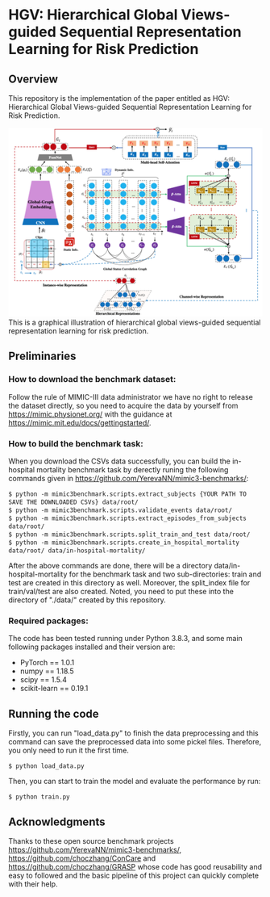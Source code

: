 # HGV: Hierarchical Global Views-guided Sequential Representation Learning for Risk Prediction

## Overview
This repository is the implementation of the paper entitled as HGV: Hierarchical Global Views-guided Sequential Representation Learning for Risk Prediction.

![](https://github.com/LiYouru0228/HGV/blob/main/framework.jpg?raw=true)
This is a graphical illustration of hierarchical global views-guided sequential representation learning for risk prediction. 


## Preliminaries

### How to download the benchmark dataset:
Follow the rule of MIMIC-III data administrator we have no right to release the dataset directly, so you need to acquire the data by yourself from https://mimic.physionet.org/ with the guidance at https://mimic.mit.edu/docs/gettingstarted/. 

### How to build the benchmark task:
When you download the CSVs data successfully, you can build the in-hospital mortality benchmark task by derectly runing the following commands given in https://github.com/YerevaNN/mimic3-benchmarks/:
```
$ python -m mimic3benchmark.scripts.extract_subjects {YOUR PATH TO SAVE THE DOWNLOADED CSVs} data/root/
$ python -m mimic3benchmark.scripts.validate_events data/root/
$ python -m mimic3benchmark.scripts.extract_episodes_from_subjects data/root/
$ python -m mimic3benchmark.scripts.split_train_and_test data/root/
$ python -m mimic3benchmark.scripts.create_in_hospital_mortality data/root/ data/in-hospital-mortality/
```
After the above commands are done, there will be a directory data/in-hospital-mortality for the benchmark task and two sub-directories: train and test are created in this directory as well. Moreover, the split_index file for train/val/test are also created. Noted, you need to put these into the directory of "./data/" created by this repository. 

### Required packages:
The code has been tested running under Python 3.8.3, and some main following packages installed and their version are:
- PyTorch == 1.0.1
- numpy == 1.18.5
- scipy == 1.5.4
- scikit-learn == 0.19.1

## Running the code
Firstly, you can run "load_data.py" to finish the data preprocessing and this command can save the preprocessed data into some pickel files. Therefore, you only need to run it the first time.

```
$ python load_data.py
```
Then, you can start to train the model and evaluate the performance by run:
```
$ python train.py
```

## Acknowledgments
Thanks to these open source benchmark projects https://github.com/YerevaNN/mimic3-benchmarks/, https://github.com/choczhang/ConCare and https://github.com/choczhang/GRASP whose code has good reusability and easy to followed and the basic pipeline of this project can quickly complete with their help.
